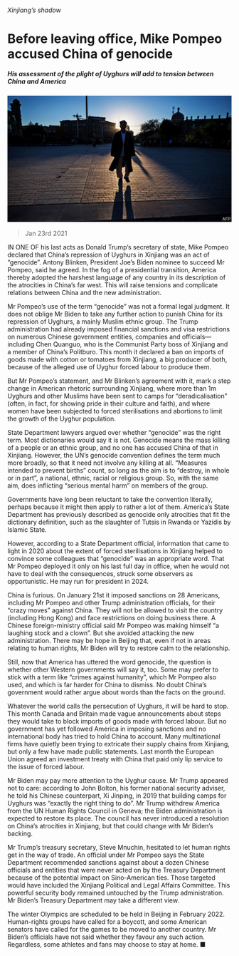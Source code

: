 ###### Xinjiang’s shadow

# Before leaving office, Mike Pompeo accused China of genocide 

##### His assessment of the plight of Uyghurs will add to tension between China and America 

![image](images/20210123_CNP001_0.jpg) 

> Jan 23rd 2021 


IN ONE OF his last acts as Donald Trump’s secretary of state, Mike Pompeo declared that China’s repression of Uyghurs in Xinjiang was an act of “genocide”. Antony Blinken, President Joe’s Biden nominee to succeed Mr Pompeo, said he agreed. In the fog of a presidential transition, America thereby adopted the harshest language of any country in its description of the atrocities in China’s far west. This will raise tensions and complicate relations between China and the new administration.


Mr Pompeo’s use of the term “genocide” was not a formal legal judgment. It does not oblige Mr Biden to take any further action to punish China for its repression of Uyghurs, a mainly Muslim ethnic group. The Trump administration had already imposed financial sanctions and visa restrictions on numerous Chinese government entities, companies and officials—including Chen Quanguo, who is the Communist Party boss of Xinjiang and a member of China’s Politburo. This month it declared a ban on imports of goods made with cotton or tomatoes from Xinjiang, a big producer of both, because of the alleged use of Uyghur forced labour to produce them.



But Mr Pompeo’s statement, and Mr Blinken’s agreement with it, mark a step change in American rhetoric surrounding Xinjiang, where more than 1m Uyghurs and other Muslims have been sent to camps for “deradicalisation” (often, in fact, for showing pride in their culture and faith), and where women have been subjected to forced sterilisations and abortions to limit the growth of the Uyghur population.


State Department lawyers argued over whether “genocide” was the right term. Most dictionaries would say it is not. Genocide means the mass killing of a people or an ethnic group, and no one has accused China of that in Xinjiang. However, the UN’s genocide convention defines the term much more broadly, so that it need not involve any killing at all. “Measures intended to prevent births” count, so long as the aim is to “destroy, in whole or in part”, a national, ethnic, racial or religious group. So, with the same aim, does inflicting “serious mental harm” on members of the group.


Governments have long been reluctant to take the convention literally, perhaps because it might then apply to rather a lot of them. America’s State Department has previously described as genocide only atrocities that fit the dictionary definition, such as the slaughter of Tutsis in Rwanda or Yazidis by Islamic State.


However, according to a State Department official, information that came to light in 2020 about the extent of forced sterilisations in Xinjiang helped to convince some colleagues that “genocide” was an appropriate word. That Mr Pompeo deployed it only on his last full day in office, when he would not have to deal with the consequences, struck some observers as opportunistic. He may run for president in 2024.


China is furious. On January 21st it imposed sanctions on 28 Americans, including Mr Pompeo and other Trump administration officials, for their “crazy moves” against China. They will not be allowed to visit the country (including Hong Kong) and face restrictions on doing business there. A Chinese foreign-ministry official said Mr Pompeo was making himself “a laughing stock and a clown”. But she avoided attacking the new administration. There may be hope in Beijing that, even if not in areas relating to human rights, Mr Biden will try to restore calm to the relationship.


Still, now that America has uttered the word genocide, the question is whether other Western governments will say it, too. Some may prefer to stick with a term like “crimes against humanity”, which Mr Pompeo also used, and which is far harder for China to dismiss. No doubt China’s government would rather argue about words than the facts on the ground.


Whatever the world calls the persecution of Uyghurs, it will be hard to stop. This month Canada and Britain made vague announcements about steps they would take to block imports of goods made with forced labour. But no government has yet followed America in imposing sanctions and no international body has tried to hold China to account. Many multinational firms have quietly been trying to extricate their supply chains from Xinjiang, but only a few have made public statements. Last month the European Union agreed an investment treaty with China that paid only lip service to the issue of forced labour.




Mr Biden may pay more attention to the Uyghur cause. Mr Trump appeared not to care: according to John Bolton, his former national security adviser, he told his Chinese counterpart, Xi Jinping, in 2019 that building camps for Uyghurs was “exactly the right thing to do”. Mr Trump withdrew America from the UN Human Rights Council in Geneva; the Biden administration is expected to restore its place. The council has never introduced a resolution on China’s atrocities in Xinjiang, but that could change with Mr Biden’s backing.


Mr Trump’s treasury secretary, Steve Mnuchin, hesitated to let human rights get in the way of trade. An official under Mr Pompeo says the State Department recommended sanctions against about a dozen Chinese officials and entities that were never acted on by the Treasury Department because of the potential impact on Sino-American ties. Those targeted would have included the Xinjiang Political and Legal Affairs Committee. This powerful security body remained untouched by the Trump administration. Mr Biden’s Treasury Department may take a different view.


The winter Olympics are scheduled to be held in Beijing in February 2022. Human-rights groups have called for a boycott, and some American senators have called for the games to be moved to another country. Mr Biden’s officials have not said whether they favour any such action. Regardless, some athletes and fans may choose to stay at home. ■

